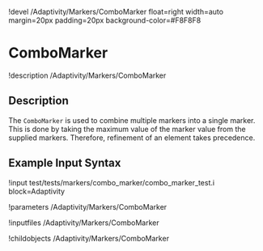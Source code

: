 !devel /Adaptivity/Markers/ComboMarker float=right width=auto margin=20px padding=20px background-color=#F8F8F8

# ComboMarker
!description /Adaptivity/Markers/ComboMarker

## Description
The `ComboMarker` is used to combine multiple markers into a single marker. This is done by
taking the maximum value of the marker value from the supplied markers. Therefore, refinement
of an element takes precedence.

## Example Input Syntax
!input test/tests/markers/combo_marker/combo_marker_test.i block=Adaptivity

!parameters /Adaptivity/Markers/ComboMarker

!inputfiles /Adaptivity/Markers/ComboMarker

!childobjects /Adaptivity/Markers/ComboMarker
